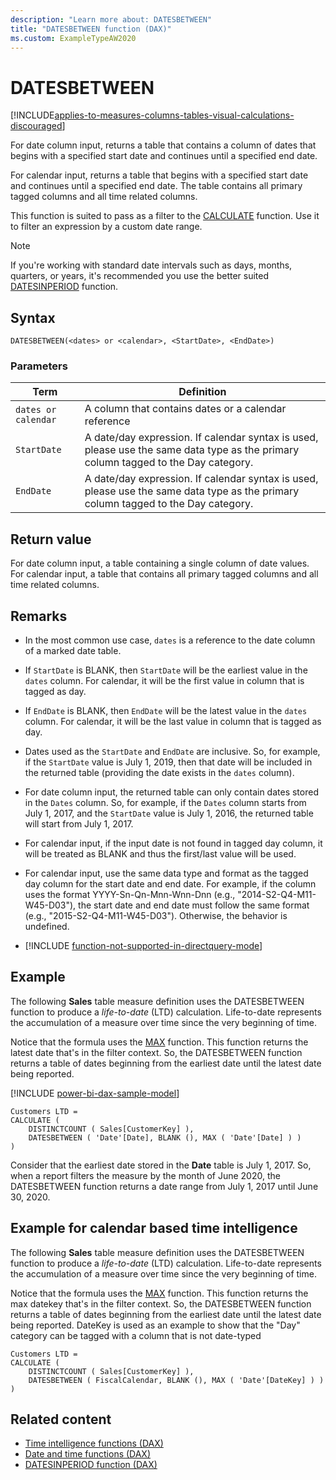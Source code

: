 ```yaml
---
description: "Learn more about: DATESBETWEEN"
title: "DATESBETWEEN function (DAX)"
ms.custom: ExampleTypeAW2020
---
```

# DATESBETWEEN

[!INCLUDE[applies-to-measures-columns-tables-visual-calculations-discouraged](includes/applies-to-measures-columns-tables-visual-calculations-discouraged.md)]

For date column input, returns a table that contains a column of dates that begins with a specified start date and continues until a specified end date.

For calendar input, returns a table that begins with a specified start date and continues until a specified end date. The table contains all primary tagged columns and all time related columns.

This function is suited to pass as a filter to the [CALCULATE](calculate-function-dax.md) function. Use it to filter an expression by a custom date range.

> [!NOTE]
> If you're working with standard date intervals such as days, months, quarters, or years,  it's recommended you use the better suited [DATESINPERIOD](datesinperiod-function-dax.md) function.

## Syntax

```
DATESBETWEEN(<dates> or <calendar>, <StartDate>, <EndDate>)
```

### Parameters

|Term|Definition|
|--------|--------------|
|`dates or calendar`|A column that contains dates or a calendar reference|
|`StartDate`|A date/day expression. If calendar syntax is used, please use the same data type as the primary column tagged to the Day category.|
|`EndDate`|A date/day expression. If calendar syntax is used, please use the same data type as the primary column tagged to the Day category.|

## Return value

For date column input, a table containing a single column of date values.  
For calendar input, a table that contains all primary tagged columns and all time related columns.

## Remarks

- In the most common use case, `dates` is a reference to the date column of a marked date table.

- If `StartDate` is BLANK, then `StartDate` will be the earliest value in the `dates` column. For calendar, it will be the first value in column that is tagged as day.

- If `EndDate` is BLANK, then `EndDate` will be the latest value in the `dates` column. For calendar, it will be the last value in column that is tagged as day.

- Dates used as the `StartDate` and `EndDate` are inclusive. So, for example, if the `StartDate` value is July 1, 2019, then that date will be included in the returned table (providing the date exists in the `dates` column).

- For date column input, the returned table can only contain dates stored in the `Dates` column. So, for example, if the `Dates` column starts from July 1, 2017, and the `StartDate` value is July 1, 2016, the returned table will start from July 1, 2017.

- For calendar input, if the input date is not found in tagged day column, it will be treated as BLANK and thus the first/last value will be used.

- For calendar input, use the same data type and format as the tagged day column for the start date and end date. For example, if the column uses the format YYYY-Sn-Qn-Mnn-Wnn-Dnn (e.g., "2014-S2-Q4-M11-W45-D03"), the start date and end date must follow the same format (e.g., "2015-S2-Q4-M11-W45-D03"). Otherwise, the behavior is undefined.

- [!INCLUDE [function-not-supported-in-directquery-mode](includes/function-not-supported-in-directquery-mode.md)]

## Example

The following **Sales** table measure definition uses the DATESBETWEEN function to produce a _life-to-date_ (LTD) calculation. Life-to-date represents the accumulation of a measure over time since the very beginning of time.

Notice that the formula uses the [MAX](max-function-dax.md) function. This function returns the latest date that's in the filter context. So, the DATESBETWEEN function returns a table of dates beginning from the earliest date until the latest date being reported.

[!INCLUDE [power-bi-dax-sample-model](includes/power-bi-dax-sample-model.md)]

```dax
Customers LTD =
CALCULATE (
    DISTINCTCOUNT ( Sales[CustomerKey] ),
    DATESBETWEEN ( 'Date'[Date], BLANK (), MAX ( 'Date'[Date] ) )
)
```

Consider that the earliest date stored in the **Date** table is July 1, 2017. So, when a report filters the measure by the month of June 2020, the DATESBETWEEN function returns a date range from July 1, 2017 until June 30, 2020.

## Example for calendar based time intelligence
The following **Sales** table measure definition uses the DATESBETWEEN function to produce a _life-to-date_ (LTD) calculation. Life-to-date represents the accumulation of a measure over time since the very beginning of time.

Notice that the formula uses the [MAX](max-function-dax.md) function. This function returns the max datekey that's in the filter context. So, the DATESBETWEEN function returns a table of dates beginning from the earliest date until the latest date being reported. DateKey is used as an example to show that the "Day" category can be tagged with a column that is not date-typed

```dax
Customers LTD =
CALCULATE (
    DISTINCTCOUNT ( Sales[CustomerKey] ),
    DATESBETWEEN ( FiscalCalendar, BLANK (), MAX ( 'Date'[DateKey] ) )
)
```

## Related content

- [Time intelligence functions (DAX)](time-intelligence-functions-dax.md)
- [Date and time functions (DAX)](date-and-time-functions-dax.md)
- [DATESINPERIOD function (DAX)](datesinperiod-function-dax.md)

